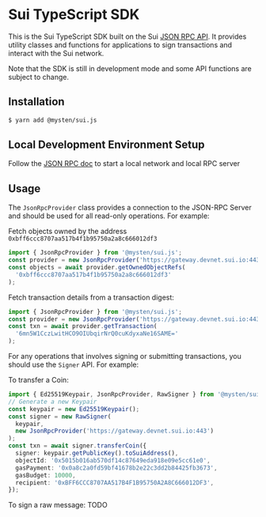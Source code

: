 # Sui TypeScript SDK

This is the Sui TypeScript SDK built on the Sui [JSON RPC API](https://github.com/MystenLabs/sui/blob/main/doc/src/build/json-rpc.md). It provides utility classes and functions for applications to sign transactions and interact with the Sui network.

Note that the SDK is still in development mode and some API functions are subject to change.

## Installation

```bash
$ yarn add @mysten/sui.js
```

## Local Development Environment Setup

Follow the [JSON RPC doc](https://github.com/MystenLabs/sui/blob/main/doc/src/build/json-rpc.md) to start a local network and local RPC server

## Usage

The `JsonRpcProvider` class provides a connection to the JSON-RPC Server and should be used for all read-only operations. For example:

Fetch objects owned by the address `0xbff6ccc8707aa517b4f1b95750a2a8c666012df3`

```typescript
import { JsonRpcProvider } from '@mysten/sui.js';
const provider = new JsonRpcProvider('https://gateway.devnet.sui.io:443');
const objects = await provider.getOwnedObjectRefs(
  '0xbff6ccc8707aa517b4f1b95750a2a8c666012df3'
);
```

Fetch transaction details from a transaction digest:

```typescript
import { JsonRpcProvider } from '@mysten/sui.js';
const provider = new JsonRpcProvider('https://gateway.devnet.sui.io:443');
const txn = await provider.getTransaction(
  '6mn5W1CczLwitHCO9OIUbqirNrQ0cuKdyxaNe16SAME='
);
```

For any operations that involves signing or submitting transactions, you should use the `Signer` API. For example:

To transfer a Coin<SUI>:

```typescript
import { Ed25519Keypair, JsonRpcProvider, RawSigner } from '@mysten/sui.js';
// Generate a new Keypair
const keypair = new Ed25519Keypair();
const signer = new RawSigner(
  keypair,
  new JsonRpcProvider('https://gateway.devnet.sui.io:443')
);
const txn = await signer.transferCoin({
  signer: keypair.getPublicKey().toSuiAddress(),
  objectId: '0x5015b016ab570df14c87649eda918e09e5cc61e0',
  gasPayment: '0x0a8c2a0fd59bf41678b2e22c3dd2b84425fb3673',
  gasBudget: 10000,
  recipient: '0xBFF6CCC8707AA517B4F1B95750A2A8C666012DF3',
});
```

To sign a raw message:
TODO
